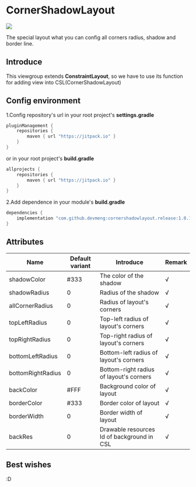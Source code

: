 # CornerShadowLayout

[![](https://jitpack.io/v/devmeng/cornershadowlayout.release.svg)](https://jitpack.io/#devmeng/cornershadowlayout.release)

The special layout what you can config all corners radius, shadow and border line.

## Introduce

This viewgroup extends **ConstraintLayout**, so we have to use its function for adding view into CSL(CornerShadowLayout)

## Config environment

1.Config repository's url in your root project's **settings.gradle**

```groovy
pluginManagement {
    repositories {
        maven { url "https://jitpack.io" }
    }
}
```

or in your root project's **build.gradle**

```groovy
allprojects {
	repositories {
        maven { url "https://jitpack.io" }
	}
}
```

2.Add dependence in your module's **build.gradle**

```groovy
dependencies {
    implementation "com.github.devmeng:cornershadowlayout.release:1.0.1"
}
```

## Attributes

| Name              | Default variant | Introduce                                  | Remark |
| ----------------- | --------------- | ------------------------------------------ | ------ |
| shadowColor       | #333            | The color of the shadow                    | √      |
| shadowRadius      | 0               | Radius of the shadow                       | √      |
| allCornerRadius   | 0               | Radius of layout's corners                 | √      |
| topLeftRadius     | 0               | Top-left radius of layout's corners        | √      |
| topRightRadius    | 0               | Top-right radius of layout's corners       | √      |
| bottomLeftRadius  | 0               | Bottom-left radius of layout's corners     | √      |
| bottomRightRadius | 0               | Bottom-right radius of layout's corners    | √      |
| backColor         | #FFF            | Background color of layout                 | √      |
| borderColor       | #333            | Border color of layout                     | √      |
| borderWidth       | 0               | Border width of layout                     | √      |
| backRes           | 0               | Drawable resources Id of background in CSL | √      |

## Best wishes

:D